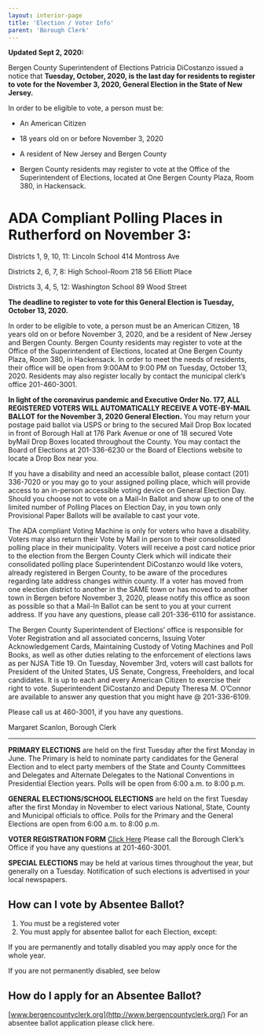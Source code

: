 ```yaml
---
layout: interior-page
title: 'Election / Voter Info'
parent: 'Borough Clerk'
---
```



**Updated Sept 2, 2020:**

Bergen County Superintendent of Elections Patricia DiCostanzo issued a notice that **Tuesday, October, 2020, is the last day for residents to register to vote for the November 3, 2020, General Election in the State of New Jersey.**

In order to be eligible to vote, a person must be:

- An American Citizen

- 18 years old on or before November 3, 2020

- A resident of New Jersey and Bergen County

- Bergen County residents may register to vote at the Office of the Superintendent of Elections, located at One Bergen County Plaza, Room 380, in Hackensack. 


# ADA Compliant Polling Places in Rutherford on November 3:

Districts 1, 9, 10, 11: Lincoln School 414 Montross Ave

Districts 2, 6, 7, 8: High School-Room 218 56 Elliott Place

Districts 3, 4, 5, 12: Washington School 89 Wood Street


**The deadline to register to vote for this General Election is Tuesday, October 13, 2020.** 

In order to be eligible to vote, a person must be an American Citizen, 18 years old on or before November 3, 2020, and be a resident of New Jersey and Bergen County.
Bergen County residents may register to vote at the Office of the Superintendent of Elections, located at One Bergen County Plaza, Room 380, in Hackensack. In order to meet the needs of residents, their office will be open from 9:00AM to 9:00 PM on Tuesday, October 13, 2020. Residents may also register locally by contact the municipal clerk’s office 201-460-3001.

**In light of the coronavirus pandemic and Executive Order No. 177, ALL REGISTERED VOTERS WILL AUTOMATICALLY RECEIVE A VOTE-BY-MAIL BALLOT for the November 3, 2020 General Election.** You may return your postage paid ballot via USPS or bring to the secured Mail Drop Box located in front of Borough Hall at 176 Park Avenue or one of 18 secured Vote byMail Drop Boxes located throughout the County. You may contact the Board of Elections at 201-336-6230 or the Board of Elections website to locate a Drop Box near you.

If you have a disability and need an accessible ballot, please contact (201) 336-7020 or you may go to your assigned polling place, which will provide access to an in-person accessible voting device on General Election Day. Should you choose not to vote on a Mail-In Ballot and show up to one of the limited number of Polling Places on Election Day, in you town only Provisional Paper Ballots will be available to cast your vote. 

The ADA compliant Voting Machine is only for voters who have a disability. Voters may also return their Vote by Mail in person to their consolidated polling place in their municipality. Voters will receive a post card notice prior to the election from the Bergen County Clerk which will indicate their consolidated polling place Superintendent DiCostanzo would like voters, already registered in Bergen County, to be aware of the procedures regarding late address changes within county. If a voter has moved from one election district to another in the SAME town or has moved to another town in Bergen before November 3, 2020, please notify this office as soon as possible so that a Mail-In Ballot can be sent to you at your current address. If you have any questions, please call 201-336-6110 for assistance.

The Bergen County Superintendent of Elections’ office is responsible for Voter Registration and all associated concerns, Issuing Voter Acknowledgement Cards, Maintaining Custody of Voting Machines and Poll Books, as well as other duties relating to the enforcement of elections laws as per NJSA Title 19. On Tuesday, November 3rd, voters will cast ballots for President of the United States, US Senate, Congress, Freeholders, and local candidates. It is up to each and every American Citizen to exercise their right to vote. Superintendent DiCostanzo and Deputy Theresa M. O’Connor are available to answer any question that you might have @ 201-336-6109.

Please call us at 460-3001, if you have any questions.

Margaret Scanlon, Borough Clerk

---------

**PRIMARY ELECTIONS** are held on the first Tuesday after the first Monday in June. The Primary is held to nominate party candidates for the General Election and to elect party members of the State and County Committees and Delegates and Alternate Delegates to the National Conventions in Presidential Election years. Polls will be open from 6:00 a.m. to 8:00 p.m.

**GENERAL ELECTIONS/SCHOOL ELECTIONS** are held on the first Tuesday after the first Monday in November to elect various National, State, County and Municipal officials to office. Polls for the Primary and the General Elections are open from 6:00 a.m. to 8:00 p.m.

**VOTER REGISTRATION FORM** [Click Here](https://www.state.nj.us/state/elections/voter-registration.shtml)
Please call the Borough Clerk’s Office if you have any questions at 201-460-3001.

**SPECIAL ELECTIONS** may be held at various times throughout the year, but generally on a Tuesday. Notification of such elections is advertised in your local newspapers.

## How can I vote by Absentee Ballot?

1. You must be a registered voter
2. You must apply for absentee ballot for each Election, except:

If you are permanently and totally disabled you may apply once for the whole year.

If you are not permanently disabled, see below

## How do I apply for an Absentee Ballot?
[www.bergencountyclerk.org](http://www.bergencountyclerk.org/) 
For an absentee ballot application please click here.
